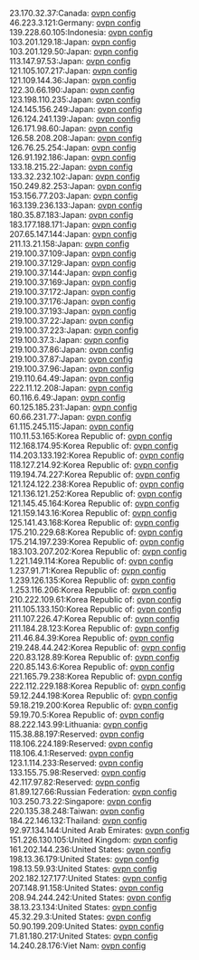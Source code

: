 23.170.32.37:Canada: [ovpn config](vpn/23_170_32_37.ovpn)  
46.223.3.121:Germany: [ovpn config](vpn/46_223_3_121.ovpn)  
139.228.60.105:Indonesia: [ovpn config](vpn/139_228_60_105.ovpn)  
103.201.129.18:Japan: [ovpn config](vpn/103_201_129_18.ovpn)  
103.201.129.50:Japan: [ovpn config](vpn/103_201_129_50.ovpn)  
113.147.97.53:Japan: [ovpn config](vpn/113_147_97_53.ovpn)  
121.105.107.217:Japan: [ovpn config](vpn/121_105_107_217.ovpn)  
121.109.144.36:Japan: [ovpn config](vpn/121_109_144_36.ovpn)  
122.30.66.190:Japan: [ovpn config](vpn/122_30_66_190.ovpn)  
123.198.110.235:Japan: [ovpn config](vpn/123_198_110_235.ovpn)  
124.145.156.249:Japan: [ovpn config](vpn/124_145_156_249.ovpn)  
126.124.241.139:Japan: [ovpn config](vpn/126_124_241_139.ovpn)  
126.171.98.60:Japan: [ovpn config](vpn/126_171_98_60.ovpn)  
126.58.208.208:Japan: [ovpn config](vpn/126_58_208_208.ovpn)  
126.76.25.254:Japan: [ovpn config](vpn/126_76_25_254.ovpn)  
126.91.192.186:Japan: [ovpn config](vpn/126_91_192_186.ovpn)  
133.18.215.22:Japan: [ovpn config](vpn/133_18_215_22.ovpn)  
133.32.232.102:Japan: [ovpn config](vpn/133_32_232_102.ovpn)  
150.249.82.253:Japan: [ovpn config](vpn/150_249_82_253.ovpn)  
153.156.77.203:Japan: [ovpn config](vpn/153_156_77_203.ovpn)  
163.139.236.133:Japan: [ovpn config](vpn/163_139_236_133.ovpn)  
180.35.87.183:Japan: [ovpn config](vpn/180_35_87_183.ovpn)  
183.177.188.171:Japan: [ovpn config](vpn/183_177_188_171.ovpn)  
207.65.147.144:Japan: [ovpn config](vpn/207_65_147_144.ovpn)  
211.13.21.158:Japan: [ovpn config](vpn/211_13_21_158.ovpn)  
219.100.37.109:Japan: [ovpn config](vpn/219_100_37_109.ovpn)  
219.100.37.129:Japan: [ovpn config](vpn/219_100_37_129.ovpn)  
219.100.37.144:Japan: [ovpn config](vpn/219_100_37_144.ovpn)  
219.100.37.169:Japan: [ovpn config](vpn/219_100_37_169.ovpn)  
219.100.37.172:Japan: [ovpn config](vpn/219_100_37_172.ovpn)  
219.100.37.176:Japan: [ovpn config](vpn/219_100_37_176.ovpn)  
219.100.37.193:Japan: [ovpn config](vpn/219_100_37_193.ovpn)  
219.100.37.22:Japan: [ovpn config](vpn/219_100_37_22.ovpn)  
219.100.37.223:Japan: [ovpn config](vpn/219_100_37_223.ovpn)  
219.100.37.3:Japan: [ovpn config](vpn/219_100_37_3.ovpn)  
219.100.37.86:Japan: [ovpn config](vpn/219_100_37_86.ovpn)  
219.100.37.87:Japan: [ovpn config](vpn/219_100_37_87.ovpn)  
219.100.37.96:Japan: [ovpn config](vpn/219_100_37_96.ovpn)  
219.110.64.49:Japan: [ovpn config](vpn/219_110_64_49.ovpn)  
222.11.12.208:Japan: [ovpn config](vpn/222_11_12_208.ovpn)  
60.116.6.49:Japan: [ovpn config](vpn/60_116_6_49.ovpn)  
60.125.185.231:Japan: [ovpn config](vpn/60_125_185_231.ovpn)  
60.66.231.77:Japan: [ovpn config](vpn/60_66_231_77.ovpn)  
61.115.245.115:Japan: [ovpn config](vpn/61_115_245_115.ovpn)  
110.11.53.165:Korea Republic of: [ovpn config](vpn/110_11_53_165.ovpn)  
112.168.174.95:Korea Republic of: [ovpn config](vpn/112_168_174_95.ovpn)  
114.203.133.192:Korea Republic of: [ovpn config](vpn/114_203_133_192.ovpn)  
118.127.214.92:Korea Republic of: [ovpn config](vpn/118_127_214_92.ovpn)  
119.194.74.227:Korea Republic of: [ovpn config](vpn/119_194_74_227.ovpn)  
121.124.122.238:Korea Republic of: [ovpn config](vpn/121_124_122_238.ovpn)  
121.136.121.252:Korea Republic of: [ovpn config](vpn/121_136_121_252.ovpn)  
121.145.45.164:Korea Republic of: [ovpn config](vpn/121_145_45_164.ovpn)  
121.159.143.16:Korea Republic of: [ovpn config](vpn/121_159_143_16.ovpn)  
125.141.43.168:Korea Republic of: [ovpn config](vpn/125_141_43_168.ovpn)  
175.210.229.68:Korea Republic of: [ovpn config](vpn/175_210_229_68.ovpn)  
175.214.197.239:Korea Republic of: [ovpn config](vpn/175_214_197_239.ovpn)  
183.103.207.202:Korea Republic of: [ovpn config](vpn/183_103_207_202.ovpn)  
1.221.149.114:Korea Republic of: [ovpn config](vpn/1_221_149_114.ovpn)  
1.237.91.71:Korea Republic of: [ovpn config](vpn/1_237_91_71.ovpn)  
1.239.126.135:Korea Republic of: [ovpn config](vpn/1_239_126_135.ovpn)  
1.253.116.206:Korea Republic of: [ovpn config](vpn/1_253_116_206.ovpn)  
210.222.109.61:Korea Republic of: [ovpn config](vpn/210_222_109_61.ovpn)  
211.105.133.150:Korea Republic of: [ovpn config](vpn/211_105_133_150.ovpn)  
211.107.226.47:Korea Republic of: [ovpn config](vpn/211_107_226_47.ovpn)  
211.184.28.123:Korea Republic of: [ovpn config](vpn/211_184_28_123.ovpn)  
211.46.84.39:Korea Republic of: [ovpn config](vpn/211_46_84_39.ovpn)  
219.248.44.242:Korea Republic of: [ovpn config](vpn/219_248_44_242.ovpn)  
220.83.128.89:Korea Republic of: [ovpn config](vpn/220_83_128_89.ovpn)  
220.85.143.6:Korea Republic of: [ovpn config](vpn/220_85_143_6.ovpn)  
221.165.79.238:Korea Republic of: [ovpn config](vpn/221_165_79_238.ovpn)  
222.112.229.188:Korea Republic of: [ovpn config](vpn/222_112_229_188.ovpn)  
59.12.244.198:Korea Republic of: [ovpn config](vpn/59_12_244_198.ovpn)  
59.18.219.200:Korea Republic of: [ovpn config](vpn/59_18_219_200.ovpn)  
59.19.70.5:Korea Republic of: [ovpn config](vpn/59_19_70_5.ovpn)  
88.222.143.99:Lithuania: [ovpn config](vpn/88_222_143_99.ovpn)  
115.38.88.197:Reserved: [ovpn config](vpn/115_38_88_197.ovpn)  
118.106.224.189:Reserved: [ovpn config](vpn/118_106_224_189.ovpn)  
118.106.4.1:Reserved: [ovpn config](vpn/118_106_4_1.ovpn)  
123.1.114.233:Reserved: [ovpn config](vpn/123_1_114_233.ovpn)  
133.155.75.98:Reserved: [ovpn config](vpn/133_155_75_98.ovpn)  
42.117.97.82:Reserved: [ovpn config](vpn/42_117_97_82.ovpn)  
81.89.127.66:Russian Federation: [ovpn config](vpn/81_89_127_66.ovpn)  
103.250.73.22:Singapore: [ovpn config](vpn/103_250_73_22.ovpn)  
220.135.38.248:Taiwan: [ovpn config](vpn/220_135_38_248.ovpn)  
184.22.146.132:Thailand: [ovpn config](vpn/184_22_146_132.ovpn)  
92.97.134.144:United Arab Emirates: [ovpn config](vpn/92_97_134_144.ovpn)  
151.226.130.105:United Kingdom: [ovpn config](vpn/151_226_130_105.ovpn)  
161.202.144.236:United States: [ovpn config](vpn/161_202_144_236.ovpn)  
198.13.36.179:United States: [ovpn config](vpn/198_13_36_179.ovpn)  
198.13.59.93:United States: [ovpn config](vpn/198_13_59_93.ovpn)  
202.182.127.177:United States: [ovpn config](vpn/202_182_127_177.ovpn)  
207.148.91.158:United States: [ovpn config](vpn/207_148_91_158.ovpn)  
208.94.244.242:United States: [ovpn config](vpn/208_94_244_242.ovpn)  
38.13.23.134:United States: [ovpn config](vpn/38_13_23_134.ovpn)  
45.32.29.3:United States: [ovpn config](vpn/45_32_29_3.ovpn)  
50.90.199.209:United States: [ovpn config](vpn/50_90_199_209.ovpn)  
71.81.180.217:United States: [ovpn config](vpn/71_81_180_217.ovpn)  
14.240.28.176:Viet Nam: [ovpn config](vpn/14_240_28_176.ovpn)  

